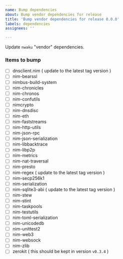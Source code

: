 ```yaml
---
name: Bump dependencies
about: Bump vendor dependencies for release
title: 'Bump vendor dependencies for release 0.0.0'
labels: dependencies
assignees: ''

---
```


<!-- Add appropriate release number to title! -->

Update `nwaku` "vendor" dependencies.

### Items to bump
- [ ] dnsclient.nim ( update to the latest tag version )
- [ ] nim-bearssl
- [ ] nimbus-build-system
- [ ] nim-chronicles
- [ ] nim-chronos
- [ ] nim-confutils
- [ ] nimcrypto
- [ ] nim-dnsdisc
- [ ] nim-eth
- [ ] nim-faststreams
- [ ] nim-http-utils
- [ ] nim-json-rpc
- [ ] nim-json-serialization
- [ ] nim-libbacktrace
- [ ] nim-libp2p
- [ ] nim-metrics
- [ ] nim-nat-traversal
- [ ] nim-presto
- [ ] nim-regex ( update to the latest tag version )
- [ ] nim-secp256k1
- [ ] nim-serialization
- [ ] nim-sqlite3-abi ( update to the latest tag version )
- [ ] nim-stew
- [ ] nim-stint
- [ ] nim-taskpools
- [ ] nim-testutils
- [ ] nim-toml-serialization
- [ ] nim-unicodedb
- [ ] nim-unittest2
- [ ] nim-web3
- [ ] nim-websock
- [ ] nim-zlib
- [ ] zerokit ( this should be kept in version `v0.3.4` )
